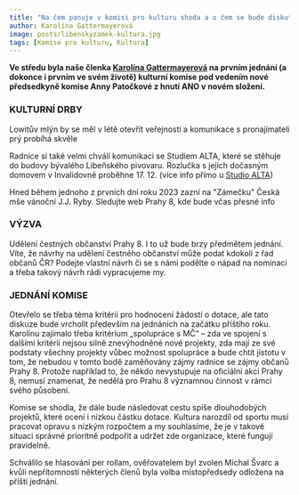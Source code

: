```yaml
---
title: "Na čem panuje v komisi pro kulturu shoda a o čem se bude diskutovat?"
author: Karolína Gattermayerová
image: posts/libenskyzamek-kultura.jpg
tags: [Komise pro kulturu, Kultura]
---
```


**Ve středu byla naše členka [Karolína Gattermayerová](https://praha8.pirati.cz/lide/karolina-gattermayerova.html) na prvním jednání (a dokonce i prvním ve svém životě) kulturní komise pod vedením nové předsedkyně komise Anny Patočkové z hnutí ANO v novém složení.**

### KULTURNÍ DRBY
Lowitův mlýn by se měl v létě otevřít veřejnosti a komunikace s pronajímateli prý probíhá skvěle

Radnice si také velmi chválí komunikaci se Studiem ALTA, které se stěhuje do budovy bývalého Libeňského pivovaru. Rozlučka s jejich dočasným domovem v Invalidovně proběhne 17. 12. (více info přímo u [Studio ALTA](https://www.facebook.com/studioalta.cz))

Hned během jednoho z prvních dní roku 2023 zazní na "Zámečku" Česká mše vánoční J.J. Ryby. Sledujte web Prahy 8, kde bude včas přesné info

### VÝZVA
Udělení čestných občanství Prahy 8. I to už bude brzy předmětem jednání. Víte, že návrhy na udělení čestného občanství může podat kdokoli z řad občanů ČR? Podejte vlastní návrh či se s námi podělte o nápad na nominaci a třeba takový návrh rádi vypracujeme my.

### JEDNÁNÍ KOMISE
Otevřelo se třeba téma kritérií pro hodnocení žádostí o dotace, ale tato diskuze bude vrcholit především na jednáních na začátku příštího roku. Karolínu zajímalo třeba kritérium „spolupráce s MČ“ – zda ve spojení s dalšími kritérii nejsou silně znevýhodněné nové projekty, zda mají ze své podstaty všechny projekty vůbec možnost spolupráce a bude chtít jistotu v tom, že nebudou v tomto bodě zaměňovány zájmy radnice se zájmy občanů Prahy 8. Protože například to, že někdo nevystupuje na oficiální akci Prahy 8, nemusí znamenat, že nedělá pro Prahu 8 významnou činnost v rámci svého působení. 

Komise se shodla, že dále bude následovat cestu spíše dlouhodobých projektů, které ocení i nízkou částku dotace. Kultura narozdíl od sportu musí pracovat opravu s nízkým rozpočtem a my souhlasíme, že je v takové situaci správné prioritně podpořit a udržet zde organizace, které fungují pravidelně.

Schválilo se hlasování per rollam, ověřovatelem byl zvolen Michal Švarc a kvůli nepřítomnosti některých členů byla volba místopředsedy odložena na příští jednání.
